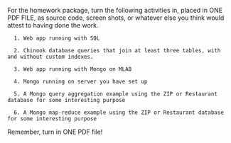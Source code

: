 For the homework package, turn the following activities in, placed in ONE PDF FILE, as source code, screen shots, or whatever else you think would attest to having done the work. 

      1. Web app running with SQL

      2. Chinook database queries that join at least three tables, with and without custom indexes. 

      3. Web app running with Mongo on MLAB

      4. Mongo running on server you have set up

      5. A Mongo query aggregation example using the ZIP or Restaurant database for some interesting purpose

      6. A Mongo map-reduce example using the ZIP or Restaurant database for some interesting purpose


Remember, turn in ONE PDF file!

